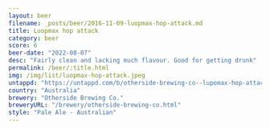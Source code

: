 ```yaml
---
layout: beer
filename: _posts/beer/2016-11-09-luopmax-hop-attack.md
title: Luopmax hop attack
category: beer
score: 6
beer-date: "2022-08-07"
desc: "Fairly clean and lacking much flavour. Good for getting drunk"
permalink: /beer/:title.html
img: /img/list/luopmax-hop-attack.jpeg
untappd: "https://untappd.com/b/otherside-brewing-co--lupomax-hop-attack-strong-pale-ale/4576945"
country: "Australia"
brewery: "Otherside Brewing Co."
breweryURL: "/brewery/otherside-brewing-co.html"
style: "Pale Ale - Australian"
---
```

